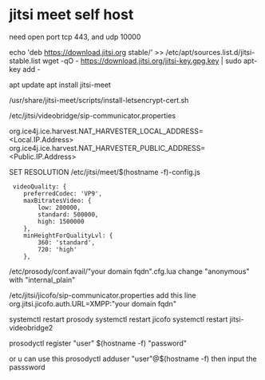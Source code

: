 # jitsi meet self host
need open port tcp 443, and udp 10000

echo 'deb https://download.jitsi.org stable/' >> /etc/apt/sources.list.d/jitsi-stable.list
wget -qO - https://download.jitsi.org/jitsi-key.gpg.key | sudo apt-key add -

apt update
apt install jitsi-meet

/usr/share/jitsi-meet/scripts/install-letsencrypt-cert.sh


/etc/jitsi/videobridge/sip-communicator.properties

org.ice4j.ice.harvest.NAT_HARVESTER_LOCAL_ADDRESS=<Local.IP.Address>
org.ice4j.ice.harvest.NAT_HARVESTER_PUBLIC_ADDRESS=<Public.IP.Address>


SET RESOLUTION
/etc/jitsi/meet/$(hostname -f)-config.js


     videoQuality: {
        preferredCodec: 'VP9',
        maxBitratesVideo: {
            low: 200000,
            standard: 500000,
            high: 1500000
        },
        minHeightForQualityLvl: {
            360: 'standard',
            720: 'high'
        },


/etc/prosody/conf.avail/"your domain fqdn".cfg.lua
change "anonymous" with "internal_plain"

/etc/jitsi/jicofo/sip-communicator.properties
add this line
org.jitsi.jicofo.auth.URL=XMPP:"your domain fqdn"

systemctl restart prosody
systemctl restart jicofo 
systemctl restart jitsi-videobridge2

prosodyctl register "user" $(hostname -f) "password"

or u can use this prosodyctl adduser "user"@$(hostname -f)
then input the passsword


